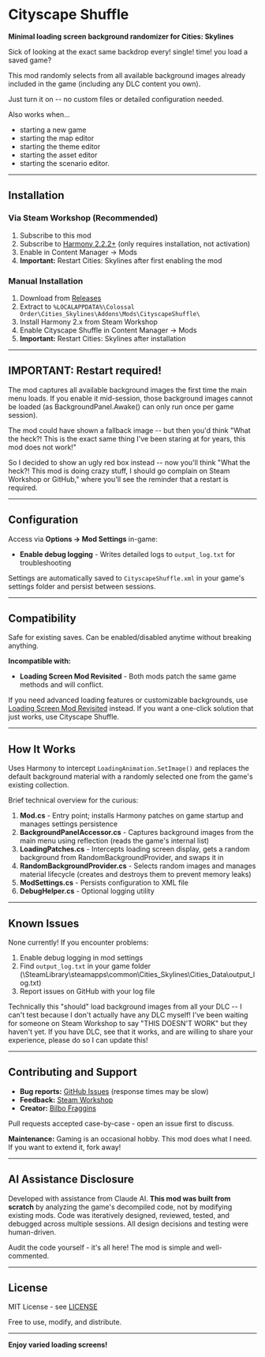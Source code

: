 # Cityscape Shuffle

**Minimal loading screen background randomizer for Cities: Skylines**

Sick of looking at the exact same backdrop every! single! time! you load a saved game?

This mod randomly selects from all available background images already included in the game (including any DLC content you own).

Just turn it on -- no custom files or detailed configuration needed.

Also works when...
- starting a new game
- starting the map editor
- starting the theme editor
- starting the asset editor
- starting the scenario editor.

---

## Installation

### Via Steam Workshop (Recommended)
1. Subscribe to this mod
2. Subscribe to [Harmony 2.2.2+](https://steamcommunity.com/sharedfiles/filedetails/?id=2040656402) (only requires installation, not activation)
3. Enable in Content Manager → Mods
4. **Important:** Restart Cities: Skylines after first enabling the mod

### Manual Installation
1. Download from [Releases](https://github.com/Jeaudoir/Cityscape-Shuffle/releases)
2. Extract to `%LOCALAPPDATA%\Colossal Order\Cities_Skylines\Addons\Mods\CityscapeShuffle\`
3. Install Harmony 2.x from Steam Workshop
4. Enable Cityscape Shuffle in Content Manager → Mods
5. **Important:** Restart Cities: Skylines after installation

---

## IMPORTANT: Restart required!

The mod captures all available background images the first time the main menu loads. If you enable it mid-session, those background images cannot be loaded (as BackgroundPanel.Awake() can only run once per game session).

The mod could have shown a fallback image -- but then you'd think "What the heck?! This is the exact same thing I've been staring at for years, this mod does not work!"

So I decided to show an ugly red box instead -- now you'll think "What the heck?! This mod is doing crazy stuff, I should go complain on Steam Workshop or GitHub," where you'll see the reminder that a restart is required.

---

## Configuration

Access via **Options → Mod Settings** in-game:
- **Enable debug logging** - Writes detailed logs to `output_log.txt` for troubleshooting

Settings are automatically saved to `CityscapeShuffle.xml` in your game's settings folder and persist between sessions.

---

## Compatibility

Safe for existing saves. Can be enabled/disabled anytime without breaking anything.

**Incompatible with:**
- **Loading Screen Mod Revisited** - Both mods patch the same game methods and will conflict.

If you need advanced loading features or customizable backgrounds, use [Loading Screen Mod Revisited](https://steamcommunity.com/sharedfiles/filedetails/?id=2858591409) instead. If you want a one-click solution that just works, use Cityscape Shuffle.

---

## How It Works

Uses Harmony to intercept `LoadingAnimation.SetImage()` and replaces the default background material with a randomly selected one from the game's existing collection.

Brief technical overview for the curious:

1. **Mod.cs** - Entry point; installs Harmony patches on game startup and manages settings persistence
2. **BackgroundPanelAccessor.cs** - Captures background images from the main menu using reflection (reads the game's internal list)
3. **LoadingPatches.cs** - Intercepts loading screen display, gets a random background from RandomBackgroundProvider, and swaps it in
4. **RandomBackgroundProvider.cs** - Selects random images and manages material lifecycle (creates and destroys them to prevent memory leaks)
5. **ModSettings.cs** - Persists configuration to XML file
6. **DebugHelper.cs** - Optional logging utility

---

## Known Issues

None currently! If you encounter problems:
1. Enable debug logging in mod settings
2. Find `output_log.txt` in your game folder (\SteamLibrary\steamapps\common\Cities_Skylines\Cities_Data\output_log.txt)
3. Report issues on GitHub with your log file

Technically this "should" load background images from all your DLC -- I can't test because I don't actually have any DLC myself! I've been waiting for someone on Steam Workshop to say "THIS DOESN'T WORK" but they haven't yet. If you have DLC, see that it works, and are willing to share your experience, please do so I can update this!

---

## Contributing and Support

- **Bug reports:** [GitHub Issues](https://github.com/Jeaudoir/Cityscape-Shuffle/issues) (response times may be slow)
- **Feedback:** [Steam Workshop](https://steamcommunity.com/sharedfiles/filedetails/?id=3571276458)
- **Creator:** [Bilbo Fraggins](https://steamcommunity.com/id/xd00d/myworkshopfiles/?appid=255710)

Pull requests accepted case-by-case - open an issue first to discuss.

**Maintenance:** Gaming is an occasional hobby. This mod does what I need. If you want to extend it, fork away!

---

## AI Assistance Disclosure

Developed with assistance from Claude AI. **This mod was built from scratch** by analyzing the game's decompiled code, not by modifying existing mods. Code was iteratively designed, reviewed, tested, and debugged across multiple sessions. All design decisions and testing were human-driven.

Audit the code yourself - it's all here! The mod is simple and well-commented.

---

## License

MIT License - see [LICENSE](LICENSE)

Free to use, modify, and distribute.

---

**Enjoy varied loading screens!**

